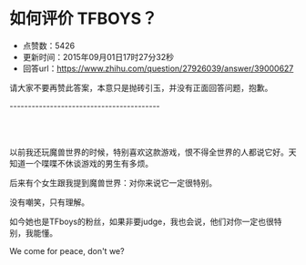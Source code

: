 # 如何评价 TFBOYS？
- 点赞数：5426
- 更新时间：2015年09月01日17时27分32秒
- 回答url：https://www.zhihu.com/question/27926039/answer/39000627
<body>
 <p data-pid="xoA-a7Hq">请大家不要再赞此答案，本意只是抛砖引玉，并没有正面回答问题，抱歉。</p>
 <p data-pid="Bn4TIFaK">-----------------------------------------</p>
 <br>
 <br>
 <p data-pid="6zb2U_vv">以前我还玩魔兽世界的时候，特别喜欢这款游戏，恨不得全世界的人都说它好。天知道一个喋喋不休谈游戏的男生有多烦。</p>
 <p data-pid="v48QYeRh">后来有个女生跟我提到魔兽世界：对你来说它一定很特别。</p>
 <p data-pid="IwIVJdaA">没有嘲笑，只有理解。</p>
 <p data-pid="WUM-7Jrv">如今她也是TFboys的粉丝，如果非要judge，我也会说，他们对你一定也很特别，我能懂。</p>
 <p data-pid="K4fqGFQs">We come for peace, don't we?</p>
</body>